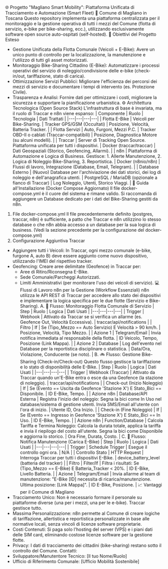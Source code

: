 🌐 Progetto "Magliano Smart Mobility": Piattaforma Unificata di Tracciamento e Automazione (Smart Fleet)
📍 Comune di Magliano in Toscana
Questo repository implementa una piattaforma centralizzata per il monitoraggio e la gestione operativa di tutti i mezzi del Comune (flotta di servizio, e-bike per bike-sharing, ecc.), utilizzando esclusivamente software open source auto-ospitati (self-hosted).
🎯 Obiettivi del Progetto Esteso
 * Gestione Unificata della Flotta Comunale (Veicoli + E-Bike): Avere un unico punto di controllo per la localizzazione, la manutenzione e l'utilizzo di tutti gli asset motorizzati.
 * Monitoraggio Bike-Sharing Cittadino (E-Bike): Automatizzare i processi operativi del servizio di noleggio/condivisione delle e-bike (check-in/out, tariffazione, stato di carica).
 * Ottimizzazione Servizi Pubblici: Migliorare l'efficienza dei percorsi dei mezzi di servizio e documentare i tempi di intervento (es. Protezione Civile).
 * Trasparenza e Analisi: Fornire dati per ottimizzare i costi, migliorare la sicurezza e supportare la pianificazione urbanistica.
⚙️ Architettura Tecnologica (Open Source Stack)
L'infrastruttura di base è invariata, ma il ruolo di Traccar e n8n viene espanso:
| Componente | Ruolo | Tecnologia | Dati Trattati |
|---|---|---|---|
| Flotta E-Bike | Veicoli per Bike-Sharing. | Tracker GPS/GSM (Occultati) | Posizione, Velocità, Batteria Tracker. |
| Flotta Servizi | Auto, Furgoni, Mezzi P.C. | Tracker OBD-II o cablati (Traccar-compatibili) | Posizione, Diagnostica Motore (su alcuni modelli). |
| Traccar | Server di Tracking Open Source. Piattaforma unificata per tutti i dispositivi. | Docker (traccar/traccar) | Dati Geospaziali (Storico, Geofencing, Allarmi). |
| n8n | Piattaforma di Automazione e Logica di Business. Gestisce: 1. Allerte Manutenzione, 2. Logica di Noleggio Bike-Sharing, 3. Reportistica. | Docker (n8nio/n8n) | Flussi di lavoro, Integrazione (Database, Email, Telegram). |
| Database Esterno | (Nuovo) Database per l'archiviazione dei dati storici, dei log di noleggio e dell'anagrafica utenti. | PostgreSQL / MariaDB (opzionale a fianco di Traccar) | Log Noleggio, Utenti, Storico Viaggi. |
🚀 Guida all'Installazione (Docker Compose Aggiornato)
Il file docker-compose.yml è il cuore del sistema e rimane valido. Si raccomanda di aggiungere un Database dedicato per i dati del Bike-Sharing gestiti da n8n.
1. File docker-compose.yml
Il file precedentemente definito (postgres, traccar, n8n) è sufficiente, a patto che Traccar e n8n utilizzino lo stesso database o che n8n abbia accesso a un database per la sua logica di business.
(Vedi la sezione precedente per la configurazione del docker-compose.yml)
2. Configurazione Aggiuntiva Traccar
 * Aggiungere tutti i Veicoli: In Traccar, ogni mezzo comunale (e-bike, furgone A, auto B) deve essere aggiunto come nuovo dispositivo, utilizzando l'IMEI del rispettivo tracker.
 * Geofencing: Creare aree delimitate (Geofence) in Traccar per:
   * Aree di Ritiro/Riconsegna E-Bike.
   * Sede Comunale/Parcheggi Autorizzati.
   * Limiti Amministrativi (per monitorare l'uso dei veicoli di servizio).
💻 Flussi di Lavoro n8n per la Gestione (Workflow Essenziali)
n8n utilizza le API REST di Traccar per accedere allo stato dei dispositivi e implementare la logica specifica per le due flotte (Servizio e Bike-Sharing).
A. 🚖 Flusso: Monitoraggio Flotta Comunale di Servizio
| Step | Ruolo | Logica | Dati Usati |
|---|---|---|---|
| Trigger | Webhook | Attivato da Traccar se si verifica un allarme (es. Geofence Out, Velocità Eccessiva). | traccar/api/notifications |
| Filtro | If | Se (Tipo_Mezzo == Auto Servizio) E Velocità > 90 km/h. | Posizione, Velocità, Tipo Mezzo. |
| Azione 1 | Telegram/Email | Invia notifica immediata al responsabile della flotta. | ID Veicolo, Tempo, Posizione (Link Mappa). |
| Azione 2 | Database | Log dell'evento nel Database per la reportistica disciplinare o statistica. | Data/Ora, Violazione, Conducente (se noto). |
B. 🚲 Flusso: Gestione Bike-Sharing (Check-in/Check-out)
Questo flusso gestisce la tariffazione e lo stato di disponibilità delle E-Bike.
| Step | Ruolo | Logica | Dati Usati |
|---|---|---|---|
| Trigger | Webhook (Traccar) | Attivato da Traccar quando un'E-Bike entra o esce da una Geofence (la stazione di noleggio). | traccar/api/notifications |
| Check-out (Inizio Noleggio) | If | Se (Evento == Uscita da Geofence 'Stazione X') E Stato_Bici == Disponibile. | ID E-Bike, Tempo. |
| Azione n8n | Database/API Esterna | Registra l'inizio del noleggio: Segna la bici come In Uso nel database/sistema di gestione utenti. Invia SMS/Email all'utente con l'ora di inizio. | Utente ID, Ora Inizio. |
| Check-in (Fine Noleggio) | If | Se (Evento == Ingresso in Geofence 'Stazione X') E Stato_Bici == In Uso. | ID E-Bike, Tempo. |
| Azione n8n | Function/Database | Calcola Tariffa e Termina Noleggio: Calcola la durata totale, applica la tariffa e invia il riepilogo del costo all'utente. Segna la bici come Disponibile e aggiorna lo storico. | Ora Fine, Durata, Costo. |
C. 🔋 Flusso: Notifica Manutenzione (Carica E-Bike)
| Step | Ruolo | Logica | Dati Usati |
|---|---|---|---|
| Trigger | Schedule Trigger | Esegue il controllo ogni ora. | N/A |
| Controllo Stato | HTTP Request | Interroga Traccar per tutti i dispositivi E-Bike. | device_battery_level (batteria del tracker) |
| Filtro | Filter/If | Filtra i risultati: Se (Tipo_Mezzo == E-Bike) E Batteria_Tracker < 20%. | ID E-Bike, Livello Batteria. |
| Azione | Telegram/Email | Invia allarme al team di manutenzione: "E-Bike [ID] necessita di ricarica/manutenzione. Ultima posizione: [Link Mappa]". | ID E-Bike, Posizione. |
📈 Vantaggi per il Comune di Magliano
 * Tracciamento Unico: Non è necessario formare il personale su piattaforme diverse (una per i mezzi, una per le e-bike). Traccar gestisce tutto.
 * Massima Personalizzazione: n8n permette al Comune di creare logiche di tariffazione, allertistica e reportistica personalizzate in base alle normative locali, senza vincoli di licenze software proprietarie.
 * Costi Contenuti: Si paga solo l'hosting del server (VPS) e i piani dati delle SIM card, eliminando costose licenze software per la gestione flotte.
 * Privacy: I dati di tracciamento dei cittadini (bike-sharing) restano sotto il controllo del Comune.
Contatti:
 * Sviluppatore/Manutentore Tecnico: [Il tuo Nome/Ruolo]
 * Ufficio di Riferimento Comunale: [Ufficio Mobilità Sostenibile]

